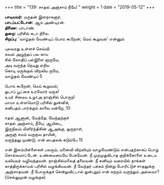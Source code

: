 ﻿+++
title = "139: சாதல் அஞ்சாய் நீயே!  "
weight = 1
date = "2019-05-12"
+++

**பாடியவர்:** மருதன் இளநாகனார்.  
**பாடப்பட்டோன்:** ஆய் அண்டிரன்.  
**திணை:** பாடாண்.  
**துறை:** பரிசில் கடா நிலை.  
**சிறப்பு:** 'வாழ்தல் வேண்டிப் பொய் கூறேன்; மெய் கூறுவல்' என்னும்  
  
புலவரது உள்ளச் செவ்வி.  
சுவல் அழுந்தப் பல காய  
சில் லோதிப் பல்இளை ஞருமே,  
அடி வருந்த நெடிது ஏறிய  
கொடி மருங்குல் விறலிய ருமே,  
வாழ்தல் வேண்டிப் 5  
  
பொய் கூறேன்; மெய் கூறுவல்;  
ஓடாப் பூட்கை உரவோர் மருக!  
உயர் சிமைய உழாஅ நாஞ்சில் பொருந!  
மாயா உள்ளமொடு பரிசில் துன்னிக்,  
கனிபதம் பார்க்கும் காலை யன்றே; 10  
  
ஈதல் ஆனான், வேந்தே; வேந்தற்குச்  
சாதல் அஞ்சாய், நீயே; ஆயிடை,  
இருநிலம் மிளிர்ந்திசின் ஆஅங்கு, ஒருநாள்,  
அருஞ் சமம் வருகுவ தாயின்,  
வருந்தலு முண்டு, என் பைதலங் கடும்பே 15  
  
என் இளம்பிள்ளைகள் பலரும், மனைவி விறலியும் வாழவேண்டும் என்பதற்காகப் பொழ் சொல்லமாட்டேன். உண்மையையே பேசுவேன். நீ முறமுதுகிடாத குறிக்கோளை உடைய வலியவர் வழிவந்தவன். நாஞ்சில்மலைத் தலைவன். நீ கனியும் வரையில் நாங்கள் காத்திருக்காமல் பரிசில் வழங்கியவன். நீ வேந்தர் பக்கம் நின்று போரிட்டுச் சாதலுக்கு அஞ்சாதவன். நீ போருக்குச் சென்றுவிட்டால் துன்புறும் என் சுற்றம் வருந்தும் அல்லவா? (செல்லுமுன் வழங்குக)  
